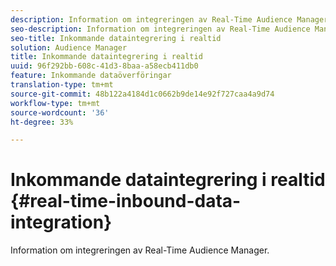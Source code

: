 ```yaml
---
description: Information om integreringen av Real-Time Audience Manager.
seo-description: Information om integreringen av Real-Time Audience Manager.
seo-title: Inkommande dataintegrering i realtid
solution: Audience Manager
title: Inkommande dataintegrering i realtid
uuid: 96f292bb-608c-41d3-8baa-a58ecb411db0
feature: Inkommande dataöverföringar
translation-type: tm+mt
source-git-commit: 48b122a4184d1c0662b9de14e92f727caa4a9d74
workflow-type: tm+mt
source-wordcount: '36'
ht-degree: 33%

---
```



# Inkommande dataintegrering i realtid {#real-time-inbound-data-integration}

Information om integreringen av Real-Time Audience Manager.

<!-- c_rt_data_int.xml -->